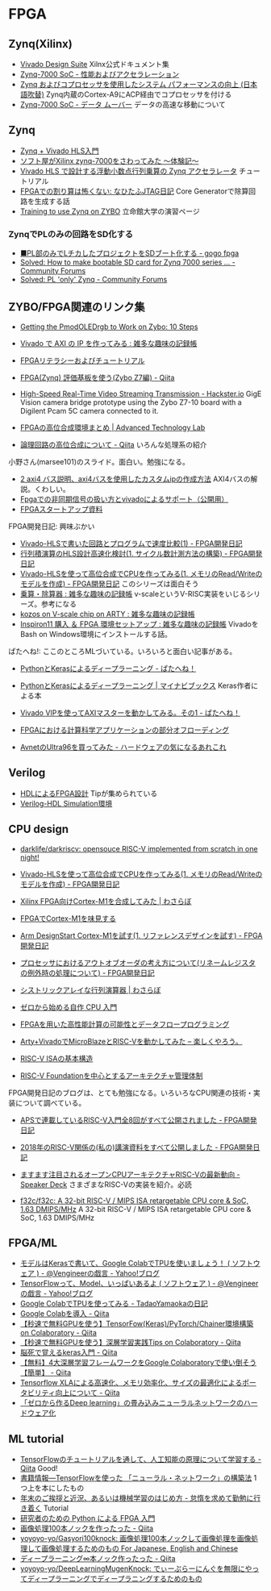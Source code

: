 # FPGA

## Zynq(Xilinx)

* [Vivado Design Suite](https://japan.xilinx.com/products/design-tools/vivado.html?resultsTablePreSelect=documenttype:User%20Guides#documentation) Xilnx公式ドキュメント集
* [Zynq-7000 SoC - 性能およびアクセラレーション](https://japan.xilinx.com/support/documentation-navigation/design-hubs/dh0054-zynq-7000-performance-and-benchmarks-hub.html)
* [Zynq およびコプロセッサを使用したシステム パフォーマンスの向上 (日本語吹替)](https://japan.xilinx.com/video/soc/accelerating-system-performance-zynq.html) Zynq内蔵のCortex-A9にACP経由でコプロセッサを付ける
* [Zynq-7000 SoC - データ ムーバー](https://japan.xilinx.com/support/documentation-navigation/design-hubs/dh0051-zynq-7000-data-movement-hub.html) データの高速な移動について

## Zynq

* [Zynq + Vivado HLS入門](https://www.slideshare.net/narusugimoto/zynq-vivado-hls)
* [ソフト屋がXilinx zynq-7000をさわってみた ～体験記～](http://openit.kek.jp/workshop/2016/nifs/presentation/sendai-zynq.pdf)
* [Vivado HLS で設計する浮動小数点行列乗算の Zynq アクセラレータ](https://japan.xilinx.com/support/documentation/application_notes/j_xapp1170-zynq-hls.pdf) チュートリアル
* [FPGAでの割り算は怖くない: なひたふJTAG日記](http://nahitafu.cocolog-nifty.com/nahitafu/2013/01/fpga-64ef.html) Core Generatorで除算回路を生成する話
* [Training to use Zynq on ZYBO](http://www.ritsumei.ac.jp/se/re/izumilab/dist/axi2axis/) 立命館大学の演習ページ

### ZynqでPLのみの回路をSD化する

* [■PL部のみでLチカしたプロジェクトをSDブート化する - gogo fpga](http://gogofpga.blog.fc2.com/blog-entry-86.html)
* [Solved: How to make bootable SD card for Zynq 7000 series ... - Community Forums](https://forums.xilinx.com/t5/7-Series-FPGAs/How-to-make-bootable-SD-card-for-Zynq-7000-series-PL-only/td-p/876083)
* [Solved: PL 'only' Zynq - Community Forums](https://forums.xilinx.com/t5/Embedded-Boot-and-Configuration/PL-only-Zynq/td-p/381199)

## ZYBO/FPGA関連のリンク集

* [Getting the PmodOLEDrgb to Work on Zybo: 10 Steps](https://www.instructables.com/id/Getting-the-PmodGPS-to-Work-on-Zybo/?_ga=2.25723837.1221445310.1551239693-1015329430.1550465694)
* [Vivado で AXI の IP を作ってみる : 雑多な趣味の記録帳](https://tom01h.exblog.jp/27919922/)
* [FPGAリテラシーおよびチュートリアル](http://marsee101.web.fc2.com/fpga_literacy_tutorial.html)
* [FPGA(Zynq) 評価基板を使う(Zybo Z7編) - Qiita](https://qiita.com/ryos36/items/16816e19f2b8b1dbca31)
* [High-Speed Real-Time Video Streaming Transmission - Hackster.io](https://www.hackster.io/DigilentContestTeam/high-speed-real-time-video-streaming-transmission-844481)  GigE Vision camera bridge prototype using the Zybo Z7-10 board with a Digilent Pcam 5C camera connected to it.

* [FPGAの高位合成環境まとめ | Advanced Technology Lab](http://atl.recruit-tech.co.jp/blog/3844/)
* [論理回路の高位合成について - Qiita](https://qiita.com/nekoaddict/items/cddde13a1322e94f44b8)  いろんな処理系の紹介

小野さん(marsee101)のスライド。面白い。勉強になる。
* [2 axi4 バス説明、axi4バスを使用したカスタムipの作成方法](https://www.slideshare.net/marsee101/2-axi4-axi4ip-86461484) AXI4バスの解説。くわしい。
* [Fpgaでの非同期信号の扱い方とvivadoによるサポート（公開用）](https://www.slideshare.net/marsee101/fpgavivado-87684236)
* [FPGAスタートアップ資料](https://www.slideshare.net/marsee101/fpga-92554382)

FPGA開発日記: 興味ぶかい
* [Vivado-HLSで書いた回路とプログラムで速度比較(1) - FPGA開発日記](http://msyksphinz.hatenablog.com/entry/2016/10/04/020000)
* [行列積演算のHLS設計高速化検討(1. サイクル数計測方法の構築) - FPGA開発日記](http://msyksphinz.hatenablog.com/entry/2016/09/12/020346)
* [Vivado-HLSを使って高位合成でCPUを作ってみる(1. メモリのRead/Writeのモデルを作成) - FPGA開発日記](http://msyksphinz.hatenablog.com/entry/2019/02/13/040000) このシリーズは面白そう
* [乗算・除算器 : 雑多な趣味の記録帳](https://tom01h.exblog.jp/27418544/) v-scaleというV-RISC実装をいじるシリーズ。参考になる
* [kozos on V-scale chip on ARTY : 雑多な趣味の記録帳](https://tom01h.exblog.jp/27321632/)
* [Inspiron11 購入 ＆ FPGA 環境セットアップ : 雑多な趣味の記録帳](https://tom01h.exblog.jp/27371838/) VivadoをBash on Windows環境にインストールする話。

ぱたへね!: ここのところMLづいている。いろいろと面白い記事がある。
* [PythonとKerasによるディープラーニング - ぱたへね！](http://natsutan.hatenablog.com/entry/2019/01/05/225800)
* [PythonとKerasによるディープラーニング | マイナビブックス](https://book.mynavi.jp/ec/products/detail/id=90124) Keras作者による本
* [Vivado VIPを使ってAXIマスターを動かしてみる。その1 - ぱたへね！](http://natsutan.hatenablog.com/entry/20171225/1514216998)

* [FPGAにおける計算科学アプリケーションの部分オフローディング](http://www.xcalablemp.org/download/workshop/4th/fujita.pdf)
* [AvnetのUltra96を買ってみた - ハードウェアの気になるあれこれ](https://www.tech-diningyo.info/entry/2018/12/24/154145)

## Verilog

* [HDLによるFPGA設計](http://zakii.la.coocan.jp/hdl/0_contents.htm) Tipが集められている
* [Verilog-HDL Simulation環境](http://altmo.html.xdomain.jp/src_00/2015_0100/00.html)

## CPU design

* [darklife/darkriscv: opensouce RISC-V implemented from scratch in one night!](https://github.com/darklife/darkriscv)
* [Vivado-HLSを使って高位合成でCPUを作ってみる(1. メモリのRead/Writeのモデルを作成) - FPGA開発日記](http://msyksphinz.hatenablog.com/entry/2019/02/13/040000)
* [Xilinx FPGA向けCortex-M1を合成してみた | わさらぼ](http://wasa-labo.com/wp/?p=460)
* [FPGAでCortex-M1を味見する](https://www.slideshare.net/morilabo/fpgacortexm1)
* [Arm DesignStart Cortex-M1を試す(1. リファレンスデザインを試す) - FPGA開発日記](http://msyksphinz.hatenablog.com/entry/2018/10/11/040000)
* [プロセッサにおけるアウトオブオーダの考え方について(リネームレジスタの例外時の処理について) - FPGA開発日記](http://msyksphinz.hatenablog.com/entry/2016/04/24/030607)
* [シストリックアレイな行列演算器 | わさらぼ](http://wasa-labo.com/wp/?p=401)
* [ゼロから始める自作 CPU 入門](https://www.slideshare.net/hktechno/cpu-2015)
* [FPGAを用いた高性能計算の可能性とデータフロープログラミング](https://www.pccluster.org/ja/event/2017/12/pcccSymp17_sano.pdf)
* [Arty+VivadoでMicroBlazeとRISC-Vを動かしてみた – 楽しくやろう。](https://blog.boochow.com/article/arty-risc-v.html)

* [RISC-V ISAの基本構造](https://notes.muo.jp/1707_riscv-arch.html)
* [RISC-V Foundationを中心とするアーキテクチャ管理体制](https://notes.muo.jp/1707_riscv-foundation.html)

FPGA開発日記のブログは、とても勉強になる。いろいろなCPU関連の技術・実装について調べている。
* [APSで連載しているRISC-V入門全8回がすべて公開されました - FPGA開発日記](http://msyksphinz.hatenablog.com/entry/2018/10/17/040000) 
* [2018年のRISC-V関係の(私の)講演資料をすべて公開しました - FPGA開発日記](http://msyksphinz.hatenablog.com/entry/2018/11/15/040000)
* [ますます注目されるオープンCPUアーキテクチャRISC-Vの最新動向 - Speaker Deck](https://speakerdeck.com/msyksphinz/masumasuzhu-mu-sareruopuncpuakitekutiyarisc-vfalsezui-xin-dong-xiang) さまざまなRISC-Vの実装を紹介。必読

* [f32c/f32c: A 32-bit RISC-V / MIPS ISA retargetable CPU core & SoC, 1.63 DMIPS/MHz](https://github.com/f32c/f32c)  A 32-bit RISC-V / MIPS ISA retargetable CPU core & SoC, 1.63 DMIPS/MHz

## FPGA/ML

* [モデルはKerasで書いて、Google ColabでTPUを使いましょう！ ( ソフトウェア ) - @Vengineerの戯言 - Yahoo!ブログ](https://blogs.yahoo.co.jp/verification_engineer/71881982.html)
* [TensorFlowって、Model、いっぱいあるよ ( ソフトウェア ) - @Vengineerの戯言 - Yahoo!ブログ](https://blogs.yahoo.co.jp/verification_engineer/71870253.html)
* [Google ColabでTPUを使ってみる - TadaoYamaokaの日記](http://tadaoyamaoka.hatenablog.com/entry/2019/02/13/002510)
* [Google Colabを導入 - Qiita](https://qiita.com/clocker/items/ebeb5ea9ce216e1d6205)
* [【秒速で無料GPUを使う】TensorFow(Keras)/PyTorch/Chainer環境構築 on Colaboratory - Qiita](https://qiita.com/tomo_makes/items/f70fe48c428d3a61e131)
* [【秒速で無料GPUを使う】深層学習実践Tips on Colaboratory - Qiita](https://qiita.com/tomo_makes/items/b3c60b10f7b25a0a5935)
* [脳死で覚えるkeras入門 - Qiita](https://qiita.com/wataoka/items/5c6766d3e1c674d61425)
* [【無料】4大深層学習フレームワークをGoogle Colaboratoryで使い倒そう【簡単】 - Qiita](https://qiita.com/stakemura/items/1761be70a06fa8ee853f)
* [Tensorflow XLAによる高速化、メモリ効率化、サイズの最適化によるポータビリティ向上について - Qiita](https://qiita.com/GushiSnow/items/a373b8d5d904566f65fd)
* [「ゼロから作るDeep learning」の畳み込みニューラルネットワークのハードウェア化](https://www.slideshare.net/marsee101/deep-learning-80099748)

## ML tutorial

* [TensorFlowのチュートリアルを通して、人工知能の原理について学習する - Qiita](https://qiita.com/jintaka1989/items/3b70b5c5541620536fa2) Good!
* [書籍情報―TensorFlowを使った 「ニューラル・ネットワーク」の構築法](http://www.kohgakusha.co.jp/books/detail/978-4-7775-2058-9) 1つ上を本にしたもの
* [年末のご挨拶と近況、あるいは機械学習のはじめ方 - 怠惰を求めて勤勉に行き着く](http://fushiroyama.hatenablog.com/entry/2018/12/20/054321) Tutorial
* [研究者のための Python による FPGA 入門](https://www.slideshare.net/ryos36/python-fpga-74774921)
* [画像処理100本ノックを作ったった - Qiita](https://qiita.com/yoyoyo_/items/2ef53f47f87dcf5d1e14)
* [yoyoyo-yo/Gasyori100knock: 画像処理100本ノックして画像処理を画像処理して画像処理するためのもの For Japanese, English and Chinese](https://github.com/yoyoyo-yo/Gasyori100knock)
* [ディープラーニング∞本ノック作ったった - Qiita](https://qiita.com/yoyoyo_/items/cd5b859341106c3b52f9)
* [yoyoyo-yo/DeepLearningMugenKnock: でぃーぷらーにんぐを無限にやってディープラーニングでディープラニングするためのもの](https://github.com/yoyoyo-yo/DeepLearningMugenKnock)
